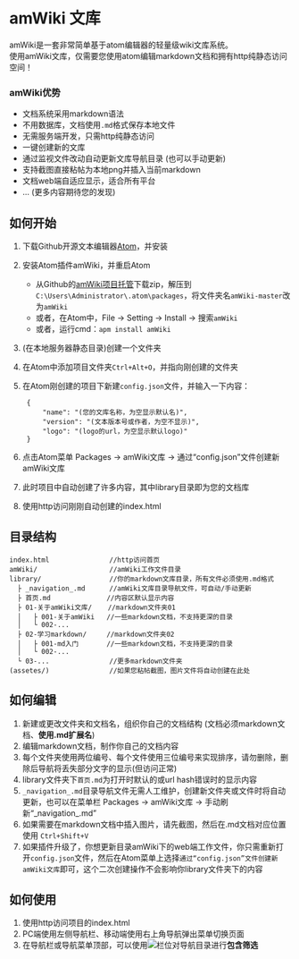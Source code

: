 # amWiki 文库

amWiki是一套非常简单基于atom编辑器的轻量级wiki文库系统。  
使用amWiki文库，仅需要您使用atom编辑markdown文档和拥有http纯静态访问空间！  

### amWiki优势

- 文档系统采用markdown语法
- 不用数据库，文档使用`.md`格式保存本地文件
- 无需服务端开发，只需http纯静态访问
- 一键创建新的文库
- 通过监视文件改动自动更新文库导航目录 (也可以手动更新)
- 支持截图直接粘帖为本地png并插入当前markdown
- 文档web端自适应显示，适合所有平台
- ... (更多内容期待您的发现)


## 如何开始

1. 下载Github开源文本编辑器[Atom](https://atom.io/ "atom官网")，并安装
2. 安装Atom插件amWiki，并重启Atom
	- 从Github的[amWiki项目托管](https://github.com/TevinLi/amWiki)下载zip，解压到`C:\Users\Administrator\.atom\packages`，将文件夹名`amWiki-master`改为`amWiki`
	- 或者，在Atom中，File -> Setting -> Install -> 搜索`amWiki`
	- 或者，运行cmd：`apm install amWiki`
3. (在本地服务器静态目录)创建一个文件夹
4. 在Atom中添加项目文件夹`Ctrl+Alt+O`，并指向刚创建的文件夹
5. 在Atom刚创建的项目下新建`config.json`文件，并输入一下内容：

		{
		    "name": "(您的文库名称，为空显示默认名)",
		    "version": "(文本版本号或作者，为空不显示)",
			"logo": "(logo的url，为空显示默认logo)"
		}
6. 点击Atom菜单 Packages -> amWiki文库 -> 通过“config.json”文件创建新amWiki文库
7. 此时项目中自动创建了许多内容，其中library目录即为您的文档库
8. 使用http访问刚刚自动创建的index.html


## 目录结构

	index.html               //http访问首页
	amWiki/                  //amWiki工作文件目录
	library/                 //你的markdown文库目录，所有文件必须使用.md格式
	  ├ _navigation_.md      //amWiki文库目录导航文件，可自动/手动更新
	  ├ 首页.md              //内容区默认显示内容
	  ├ 01-关于amWiki文库/    //markdown文件夹01
      │   ├ 001-关于amWiki   //一些markdown文档，不支持更深的目录
      │   └ 002-...
      ├ 02-学习markdown/     //markdown文件夹02
      │   ├ 001-md入门       //一些markdown文档，不支持更深的目录
      │   └ 002-...
      └ 03-...               //更多markdown文件夹
	(assetes/)               //如果您粘帖截图，图片文件将自动创建在此处


## 如何编辑
1. 新建或更改文件夹和文档名，组织你自己的文档结构 (文档必须markdown文档、**使用.md扩展名**)
2. 编辑markdown文档，制作你自己的文档内容
3. 每个文件夹使用两位编号、每个文件使用三位编号来实现排序，请勿删除，删除后导航将丢失部分文字的显示(但访问正常)
4. library文件夹下`首页.md`为打开时默认的或url hash错误时的显示内容
5. `_navigation_.md`目录导航文件无需人工维护，创建新文件夹或文件时将自动更新，也可以在菜单栏 Packages -> amWiki文库 -> 手动刷新“\_navigation\_.md”
6. 如果需要在markdown文档中插入图片，请先截图，然后在.md文档对应位置使用 `Ctrl+Shift+V`
7. 如果插件升级了，你想更新目录amWiki下的web端工作文件，你只需重新打开`config.json`文件，然后在Atom菜单上选择`通过“config.json”文件创建新amWiki文库`即可，这个二次创建操作不会影响你library文件夹下的内容


## 如何使用
1. 使用http访问项目的index.html
2. PC端使用左侧导航栏、移动端使用右上角导航弹出菜单切换页面
3. 在导航栏或导航菜单顶部，可以使用![](https://raw.githubusercontent.com/TevinLi/amWiki/master/files/icon_filter.png)栏位对导航目录进行**包含筛选**
